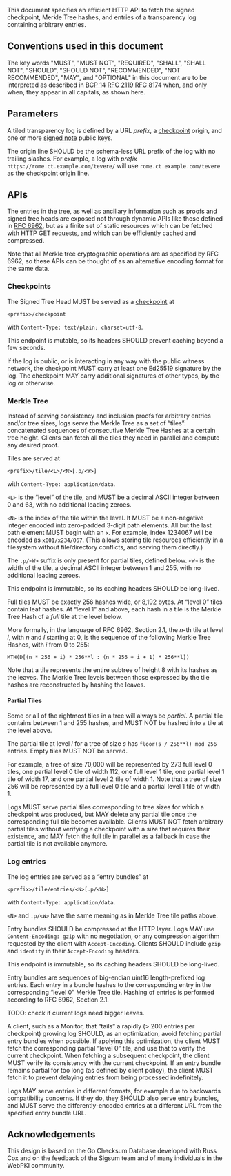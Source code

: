 
This document specifies an efficient HTTP API to fetch the signed checkpoint,
Merkle Tree hashes, and entries of a transparency log containing arbitrary
entries.

## Conventions used in this document

The key words "MUST", "MUST NOT", "REQUIRED", "SHALL", "SHALL NOT", "SHOULD",
"SHOULD NOT", "RECOMMENDED", "NOT RECOMMENDED", "MAY", and "OPTIONAL" in this
document are to be interpreted as described in [BCP 14][] [RFC 2119][] [RFC
8174][] when, and only when, they appear in all capitals, as shown here.

[RFC 8446]: https://www.rfc-editor.org/rfc/rfc8446.html
[BCP 14]: https://www.rfc-editor.org/info/bcp14
[RFC 2119]: https://www.rfc-editor.org/rfc/rfc2119.html
[RFC 8174]: https://www.rfc-editor.org/rfc/rfc8174.html

## Parameters

A tiled transparency log is defined by a URL *prefix*, a [checkpoint][] origin,
and one or more [signed note][] public keys.

The origin line SHOULD be the schema-less URL prefix of the log with no trailing
slashes. For example, a log with *prefix* `https://rome.ct.example.com/tevere/`
will use `rome.ct.example.com/tevere` as the checkpoint origin line.

## APIs

The entries in the tree, as well as ancillary information such as proofs and
signed tree heads are exposed not through dynamic APIs like those defined in
[RFC 6962][], but as a finite set of static resources which can be fetched with
HTTP GET requests, and which can be efficiently cached and compressed.

Note that all Merkle tree cryptographic operations are as specified by RFC 6962,
so these APIs can be thought of as an alternative encoding format for the same
data.

### Checkpoints

The Signed Tree Head MUST be served as a [checkpoint][] at

	<prefix>/checkpoint

with `Content-Type: text/plain; charset=utf-8`.

This endpoint is mutable, so its headers SHOULD prevent caching beyond a few
seconds.

If the log is public, or is interacting in any way with the public witness
network, the checkpoint MUST carry at least one Ed25519 signature by the log.
The checkpoint MAY carry additional signatures of other types, by the log or
otherwise.

### Merkle Tree

Instead of serving consistency and inclusion proofs for arbitrary entries and/or
tree sizes, logs serve the Merkle Tree as a set of “tiles”: concatenated
sequences of consecutive Merkle Tree Hashes at a certain tree height. Clients
can fetch all the tiles they need in parallel and compute any desired proof.

Tiles are served at

	<prefix>/tile/<L>/<N>[.p/<W>]

with `Content-Type: application/data`.

`<L>` is the “level” of the tile, and MUST be a decimal ASCII integer between 0
and 63, with no additional leading zeroes.

`<N>` is the index of the tile within the level. It MUST be a non-negative
integer encoded into zero-padded 3-digit path elements. All but the last path
element MUST begin with an `x`. For example, index 1234067 will be encoded as
`x001/x234/067`. (This allows storing tile resources efficiently in a filesystem
without file/directory conflicts, and serving them directly.)

The `.p/<W>` suffix is only present for partial tiles, defined below. `<W>` is
the width of the tile, a decimal ASCII integer between 1 and 255, with no
additional leading zeroes.

This endpoint is immutable, so its caching headers SHOULD be long-lived.

Full tiles MUST be exactly 256 hashes wide, or 8,192 bytes.  At “level 0” tiles
contain leaf hashes. At “level 1” and above, each hash in a tile is the Merkle
Tree Hash of a *full* tile at the level below.

More formally, in the language of RFC 6962, Section 2.1, the *n*-th tile at
level *l*, with *n* and *l* starting at 0, is the sequence of the following
Merkle Tree Hashes, with *i* from 0 to 255:

    MTH(D[(n * 256 + i) * 256**l : (n * 256 + i + 1) * 256**l])

Note that a tile represents the entire subtree of height 8 with its hashes as
the leaves. The Merkle Tree levels between those expressed by the tile hashes
are reconstructed by hashing the leaves.

#### Partial Tiles

Some or all of the rightmost tiles in a tree will always be _partial_. A partial
tile contains between 1 and 255 hashes, and MUST NOT be hashed into a tile at
the level above.

The partial tile at level *l* for a tree of size *s* has `floor(s / 256**l) mod
256` entries. Empty tiles MUST NOT be served.

For example, a tree of size 70,000 will be represented by 273 full level 0
tiles, one partial level 0 tile of width 112, one full level 1 tile, one partial
level 1 tile of width 17, and one partial level 2 tile of width 1. Note that a
tree of size 256 will be represented by a full level 0 tile and a partial level
1 tile of width 1.

Logs MUST serve partial tiles corresponding to tree sizes for which a checkpoint
was produced, but MAY delete any partial tile once the corresponding full tile
becomes available. Clients MUST NOT fetch arbitrary partial tiles without
verifying a checkpoint with a size that requires their existence, and MAY fetch
the full tile in parallel as a fallback in case the partial tile is not
available anymore.

### Log entries

The log entries are served as a “entry bundles” at

	<prefix>/tile/entries/<N>[.p/<W>]

with `Content-Type: application/data`.

`<N>` and `.p/<W>` have the same meaning as in Merkle Tree tile paths above.

Entry bundles SHOULD be compressed at the HTTP layer. Logs MAY use
`Content-Encoding: gzip` with no negotiation, or any compression algorithm
requested by the client with `Accept-Encoding`. Clients SHOULD include `gzip`
and `identity` in their `Accept-Encoding` headers.

This endpoint is immutable, so its caching headers SHOULD be long-lived.

Entry bundles are sequences of big-endian uint16 length-prefixed log entries.
Each entry in a bundle hashes to the corresponding entry in the corresponding
“level 0” Merkle Tree tile. Hashing of entries is performed according to RFC
6962, Section 2.1.

TODO: check if current logs need bigger leaves.

A client, such as a Monitor, that “tails” a rapidly (> 200 entries per
checkpoint) growing log SHOULD, as an optimization, avoid fetching partial entry
bundles when possible. If applying this optimization, the client MUST fetch the
corresponding partial “level 0” tile, and use that to verify the current
checkpoint. When fetching a subsequent checkpoint, the client MUST verify its
consistency with the current checkpoint. If an entry bundle remains partial for
too long (as defined by client policy), the client MUST fetch it to prevent
delaying entries from being processed indefinitely.

Logs MAY serve entries in different formats, for example due to backwards
compatibility concerns. If they do, they SHOULD also serve entry bundles, and
MUST serve the differently-encoded entries at a different URL from the specified
entry bundle URL.

## Acknowledgements

This design is based on the Go Checksum Database developed with Russ Cox and on
the feedback of the Sigsum team and of many individuals in the WebPKI community.

[Certificate Transparency]: https://certificate.transparency.dev/
[RFC 6962]: https://www.rfc-editor.org/rfc/rfc6962.html
[RFC 5246]: https://www.rfc-editor.org/rfc/rfc5246.html
[checkpoint]: https://c2sp.org/tlog-checkpoint
[signed note]: https://c2sp.org/signed-note
